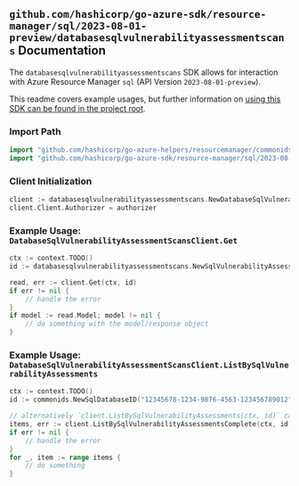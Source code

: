 
## `github.com/hashicorp/go-azure-sdk/resource-manager/sql/2023-08-01-preview/databasesqlvulnerabilityassessmentscans` Documentation

The `databasesqlvulnerabilityassessmentscans` SDK allows for interaction with Azure Resource Manager `sql` (API Version `2023-08-01-preview`).

This readme covers example usages, but further information on [using this SDK can be found in the project root](https://github.com/hashicorp/go-azure-sdk/tree/main/docs).

### Import Path

```go
import "github.com/hashicorp/go-azure-helpers/resourcemanager/commonids"
import "github.com/hashicorp/go-azure-sdk/resource-manager/sql/2023-08-01-preview/databasesqlvulnerabilityassessmentscans"
```


### Client Initialization

```go
client := databasesqlvulnerabilityassessmentscans.NewDatabaseSqlVulnerabilityAssessmentScansClientWithBaseURI("https://management.azure.com")
client.Client.Authorizer = authorizer
```


### Example Usage: `DatabaseSqlVulnerabilityAssessmentScansClient.Get`

```go
ctx := context.TODO()
id := databasesqlvulnerabilityassessmentscans.NewSqlVulnerabilityAssessmentVulnerabilityAssessmentScanID("12345678-1234-9876-4563-123456789012", "example-resource-group", "serverName", "databaseName", "scanId")

read, err := client.Get(ctx, id)
if err != nil {
	// handle the error
}
if model := read.Model; model != nil {
	// do something with the model/response object
}
```


### Example Usage: `DatabaseSqlVulnerabilityAssessmentScansClient.ListBySqlVulnerabilityAssessments`

```go
ctx := context.TODO()
id := commonids.NewSqlDatabaseID("12345678-1234-9876-4563-123456789012", "example-resource-group", "serverName", "databaseName")

// alternatively `client.ListBySqlVulnerabilityAssessments(ctx, id)` can be used to do batched pagination
items, err := client.ListBySqlVulnerabilityAssessmentsComplete(ctx, id)
if err != nil {
	// handle the error
}
for _, item := range items {
	// do something
}
```
